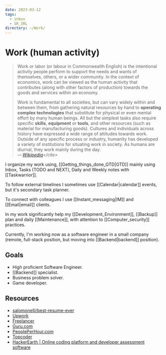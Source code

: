 ```yaml
---
date: 2023-03-12
tags:
  - inbox
  - SR_IRL
directory: ~/Work/
---
```


# Work (human activity)

> Work or labor (or labour in Commonwealth English) is the intentional
> activity people perform to support the needs and wants of themselves,
> others, or a wider community. In the context of economics, work can be
> viewed as the human activity that contributes (along with other factors
> of production) towards the goods and services within an economy.
>
> Work is fundamental to all societies, but can vary widely within and
> between them, from gathering natural resources by hand to **operating
> complex technologies** that substitute for physical or even mental effort
> by many human beings. All but the simplest tasks also require specific
> **skills**, **equipment** or **tools**, and other resources (such as
> material for manufacturing goods). Cultures and individuals across
> history have expressed a wide range of attitudes towards work. Outside of
> any specific process or industry, humanity has developed a variety of
> institutions for situating work in society. As humans are diurnal, they
> work mainly during the day.\
> — <cite>[Wikipedia](https://en.wikipedia.org/wiki/Work_(human_activity))</cite>

I organize my work using, [[Getting_things_done_GTD|GTD]] mainly using
Inbox, Tasks (TODO and NEXT), Daily and Weekly notes with [[Taskwarrior]].

To follow external timelines I sometimes use [[Calendar|calendar]] events,
but it's secondary task planner.

To connect with colleagues I use [[Instant_messaging|IM]] and
[[Email|email]] clients.

In my work significantly help my [[Development_Environment]], [[Backup]]
plan and daily [[Maintenance]], with attention to [[Computer_security]]
practices.

Currently, I'm working now as a software engineer in a small company
(remote, full-stack position, but moving into [[Backend|backend]]
position).

## Goals

- High proficient Software Engineer.
- [[Backend]] specialist.
- Business problem solver.
- Game developer.

## Resources

- [salomonelli/best-resume-ever](https://github.com/salomonelli/best-resume-ever)
- [Upwork](https://www.upwork.com/)
- [Freelancer](https://www.freelancer.com/)
- [Guru.com](https://www.guru.com/)
- [PeoplePerHour.com](https://www.peopleperhour.com/)
- [Topcoder](https://www.topcoder.com/)
- [HackerEarth | Online coding platform and developer assessment software](https://www.hackerearth.com/)
